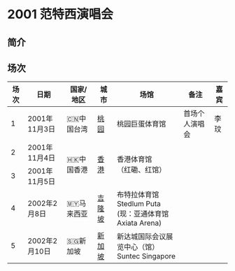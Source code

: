 # 2001 范特西演唱会

## 简介


## 场次
<table>
    <thead> <!-- 表头区域 -->
        <tr>
            <th>场次</th>
            <th>日期</th>
            <th>国家/地区</th>
            <th>城市</th>
            <th>场馆</th>
            <th>备注</th>
            <th>嘉宾</th>
        </tr>
    </thead>
    <tbody> <!-- 表格主体 -->
        <tr>
            <td>1</td>
            <td>2001年11月3日</td>
            <td>🇨🇳中国台湾</td>
            <td><a href="/show/Concert/2001Fantasy/TaoYuan.html">桃园</a></td>
            <td>桃园巨蛋体育馆</td>
            <td>首场个人演唱会</td>
            <td>李玟</td>
        </tr>
        <tr>
            <td>2</td>
            <td>2001年11月4日</td>
            <td rowspan="2">🇭🇰中国香港</td>
            <td rowspan="2"><a href="/show/Concert/2001Fantasy/HongKong.html">香港</a></td>
            <td rowspan="2">香港体育馆<br/>（红磡、红馆）</td>
            <td></td>
            <td></td>
        </tr>
        <tr>
            <td>3</td>
            <td>2001年11月5日</td>
            <td></td>
            <td></td>
        </tr>
        <tr>
            <td>4</td>
            <td>2002年2月8日</td>
            <td>🇲🇾马来西亚</td>
            <td><a href="/show/Concert/2001Fantasy/Lumpur.html">吉隆坡</a></td>
            <td>布特拉体育馆 Stedlum Puta <br/>(现：亚通体育馆 Axiata Arena)</td>
            <td></td>
            <td></td>
        </tr>
        <tr>
            <td>5</td>
            <td>2002年2月10日</td>
            <td>🇸🇬新加坡</td>
            <td><a href="/show/Concert/2001Fantasy/Singapore.html">新加坡</a></td>
            <td>新达城国际会议展览中心（馆）<br/>Suntec Singapore</td>
            <td></td>
            <td></td>
        </tr>
    </tbody>
</table>